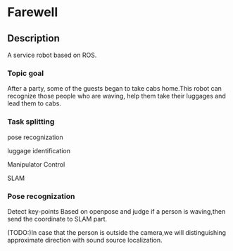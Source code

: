 # Farewell

## Description
A service robot based on ROS.

### Topic goal
After a party, some of the guests began to take cabs home.This robot can recognize those people who are waving, help them take their luggages and lead them to cabs.

### Task splitting
pose recognization

luggage identification

Manipulator Control

SLAM

### Pose recognization
Detect key-points Based on openpose and judge if a person is waving,then send the coordinate to SLAM part.

(TODO:)In case that the person is outside the camera,we will distinguishing approximate direction with sound source localization.
